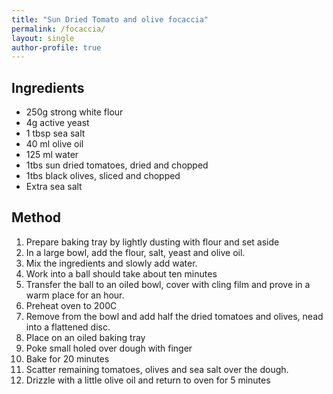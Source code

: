 ```yaml
---
title: "Sun Dried Tomato and olive focaccia"
permalink: /focaccia/
layout: single
author-profile: true
---
```


## Ingredients
- 250g strong white flour
- 4g active yeast
- 1 tbsp sea salt
- 40 ml olive oil
- 125 ml water
- 1tbs sun dried tomatoes, dried and chopped
- 1tbs black olives, sliced and chopped
- Extra sea salt

## Method
1. Prepare baking tray by lightly dusting with flour and set aside
2. In a large bowl, add the flour, salt, yeast and olive oil.
3. Mix the ingredients and slowly add water.
4. Work into a ball should take about ten minutes
5. Transfer the ball to an oiled bowl, cover with cling film and prove in a warm place for an hour.
6. Preheat oven to 200C
7. Remove from the bowl and add half the dried tomatoes and olives, nead into a flattened disc.
8. Place on an oiled baking tray
9. Poke small holed over dough with finger
10. Bake for 20 minutes
11. Scatter remaining tomatoes, olives and sea salt over the dough.
12. Drizzle with a little olive oil and return to oven for 5 minutes
